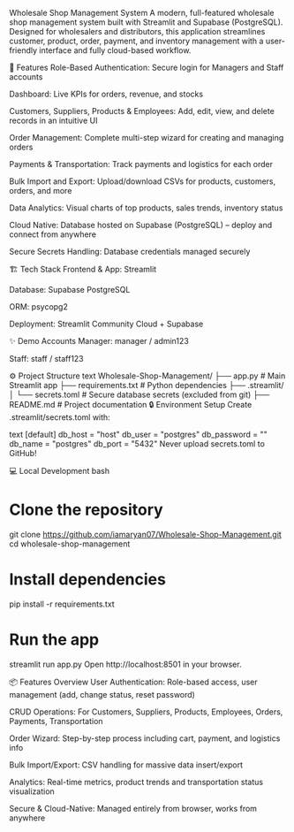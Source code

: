 Wholesale Shop Management System
A modern, full-featured wholesale shop management system built with Streamlit and Supabase (PostgreSQL). Designed for wholesalers and distributors, this application streamlines customer, product, order, payment, and inventory management with a user-friendly interface and fully cloud-based workflow.

🚀 Features
Role-Based Authentication: Secure login for Managers and Staff accounts

Dashboard: Live KPIs for orders, revenue, and stocks

Customers, Suppliers, Products & Employees: Add, edit, view, and delete records in an intuitive UI

Order Management: Complete multi-step wizard for creating and managing orders

Payments & Transportation: Track payments and logistics for each order

Bulk Import and Export: Upload/download CSVs for products, customers, orders, and more

Data Analytics: Visual charts of top products, sales trends, inventory status

Cloud Native: Database hosted on Supabase (PostgreSQL) – deploy and connect from anywhere

Secure Secrets Handling: Database credentials managed securely

🏗️ Tech Stack
Frontend & App: Streamlit

Database: Supabase PostgreSQL

ORM: psycopg2

Deployment: Streamlit Community Cloud + Supabase

✨ Demo Accounts
Manager: manager / admin123

Staff: staff / staff123

⚙️ Project Structure
text
Wholesale-Shop-Management/
├── app.py                # Main Streamlit app
├── requirements.txt      # Python dependencies
├── .streamlit/
│   └── secrets.toml      # Secure database secrets (excluded from git)
├── README.md             # Project documentation
🔒 Environment Setup
Create .streamlit/secrets.toml with:

text
[default]
db_host = "host"
db_user = "postgres"
db_password = ""
db_name = "postgres"
db_port = "5432"
Never upload secrets.toml to GitHub!

💻 Local Development
bash
# Clone the repository
git clone https://github.com/iamaryan07/Wholesale-Shop-Management.git
cd wholesale-shop-management

# Install dependencies
pip install -r requirements.txt

# Run the app
streamlit run app.py
Open http://localhost:8501 in your browser.

📦 Features Overview
User Authentication: Role-based access, user management (add, change status, reset password)

CRUD Operations: For Customers, Suppliers, Products, Employees, Orders, Payments, Transportation

Order Wizard: Step-by-step process including cart, payment, and logistics info

Bulk Import/Export: CSV handling for massive data insert/export

Analytics: Real-time metrics, product trends and transportation status visualization

Secure & Cloud-Native: Managed entirely from browser, works from anywhere
